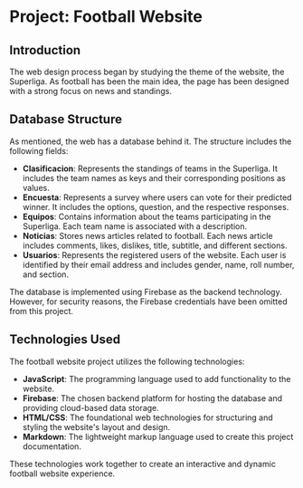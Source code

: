 # Project: Football Website

## Introduction

The web design process began by studying the theme of the website, the Superliga. As football has been the main idea, the page has been designed with a strong focus on news and standings.

## Database Structure

As mentioned, the web has a database behind it. The structure includes the following fields:

- **Clasificacion**: Represents the standings of teams in the Superliga. It includes the team names as keys and their corresponding positions as values.
- **Encuesta**: Represents a survey where users can vote for their predicted winner. It includes the options, question, and the respective responses.
- **Equipos**: Contains information about the teams participating in the Superliga. Each team name is associated with a description.
- **Noticias**: Stores news articles related to football. Each news article includes comments, likes, dislikes, title, subtitle, and different sections.
- **Usuarios**: Represents the registered users of the website. Each user is identified by their email address and includes gender, name, roll number, and section.

The database is implemented using Firebase as the backend technology. However, for security reasons, the Firebase credentials have been omitted from this project.

## Technologies Used

The football website project utilizes the following technologies:

- **JavaScript**: The programming language used to add functionality to the website.
- **Firebase**: The chosen backend platform for hosting the database and providing cloud-based data storage.
- **HTML/CSS**: The foundational web technologies for structuring and styling the website's layout and design.
- **Markdown**: The lightweight markup language used to create this project documentation.

These technologies work together to create an interactive and dynamic football website experience.
